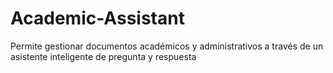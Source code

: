 # Academic-Assistant
Permite gestionar documentos académicos y administrativos a través de un asistente inteligente de pregunta y respuesta
